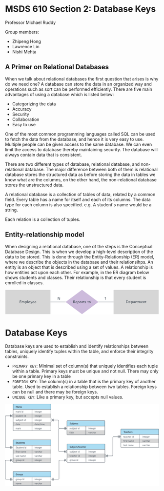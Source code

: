 # MSDS 610 Section 2: Database Keys
Professor Michael Ruddy

Group members:
- Zhipeng Hong
- Lawrence Lin
- Nishi Mehta

## A Primer on Relational Databases
When we talk about relational databases the first question that arises is why do we need one? A database can store the data in an organized way and operations such as sort can be performed efficiently. There are five main advantages of using a database which is listed below:

- Categorizing the data
- Accuracy
- Security
- Collaboration
- Easy to use

One of the most common programming languages called SQL can be used to fetch the data from the database, and hence it is very easy to use. Multiple people can be given access to the same database. We can even limit the access to database thereby maintaining security. The database will always contain data that is consistent.

There are two different types of database, relational database, and non-relational database. The major difference between both of them is relational database stores the structured data as before storing the data in tables we know what are the columns, on the other hand, the non-relational database stores the unstructured data.

A relational database is a collection of tables of data, related by a common field. Every table has a name for itself and each of its columns. The data type for each column is also specified.
e.g. A student's name would be a string.

Each relation is a collection of tuples.

## Entity-relationship model
When designing a relational database, one of the steps is the Conceptual Database Design. This is when we develop a high-level description of the data to be stored. This is done through the Entity-Relationship (ER) model, where we describe the objects in the database and their relationsihps. An entity is an object that is described using a set of values. A relationship is how entities act upon each other. For example, in the ER diagram below shows students and classes. Their relationship is that every student is enrolled in classes.

![](img/er.svg)


# Database Keys
Database keys are used to establish and identify relationships between 
tables, uniquely identify tuples within the table, and enforce their integrity constraints. 

- `PRIMARY KEY`: Minimal set of column(s) that uniquely identifies each tuple within a table. Primary keys must be unique and not null. There may only be one primary key in a table
- `FOREIGN KEY`: The column(s) in a table that is the primary key of another table. Used to establish a relationship between two tables. Foreign keys can be null and there may be foreign keys.
- `UNIQUE KEY`: Like a primary key, but accepts null values.


![](img/ex.svg)



